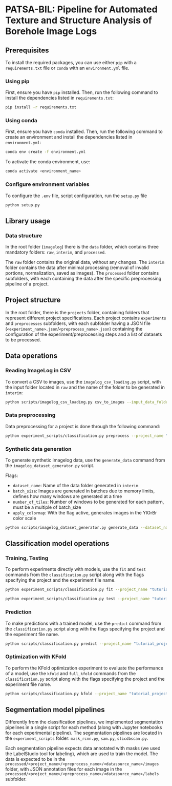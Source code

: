 # PATSA-BIL: Pipeline for Automated Texture and Structure Analysis of Borehole Image Logs

## Prerequisites

To install the required packages, you can use either `pip` with a `requirements.txt` file or `conda` with an `environment.yml` file.

### Using pip

First, ensure you have `pip` installed. Then, run the following command to install the dependencies listed in `requirements.txt`:

```bash
pip install -r requirements.txt
```

### Using conda

First, ensure you have `conda` installed. Then, run the following command to create an environment and install the dependencies listed in `environment.yml`:

```bash
conda env create -f environment.yml
```

To activate the conda environment, use:

```bash
conda activate <environment_name>
```

### Configure environment variables

To configure the `.env` file, script configuration, run the `setup.py` file

```bash
python setup.py
```

## Library usage

### Data structure

In the root folder (`imagelog`) there is the `data` folder, which contains three mandatory folders: `raw`, `interim`, and `processed`.

The `raw` folder contains the original data, without any changes. The `interim` folder contains the data after minimal processing (removal of invalid portions, normalization, saved as images). The `processed` folder contains subfolders, with each containing the data after the specific preprocessing pipeline of a project.

## Project structure

In the root folder, there is the `projects` folder, containing folders that represent different project specifications. Each project contains `experiments` and `preprocesses` subfolders, with each subfolder having a JSON file (`<experiment_name>.json`/`<preprocess_name>.json`) containing the configuration of the experiment/preprocessing steps and a list of datasets to be processed.

## Data operations

### Reading ImageLog in CSV

To convert a CSV to images, use the `imagelog_csv_loading.py` script, with the input folder located in `raw` and the name of the folder to be generated in `interim`:

```bash
python scripts/imagelog_csv_loading.py csv_to_images --input_data_folder "<DATASET_RAW>" --output_data_folder "<DATASET_INTERIM>"
```

### Data preprocessing

Data preprocessing for a project is done through the following command:

```bash
python experiment_scripts/classification.py preprocess --project_name "<project_name>" --preprocess_name "<preprocess_name>" --override_preprocess
```

### Synthetic data generation

To generate synthetic imagelog data, use the `generate_data` command from the `imagelog_dataset_generator.py` script.

Flags:

- `dataset_name`: Name of the data folder generated in `interim`
- `batch_size`: Images are generated in batches due to memory limits, defines how many windows are generated at a time
- `number_of_tiles`: Number of windows to be generated for each pattern, must be a multiple of batch_size
- `apply_colormap`: With the flag active, generates images in the YlOrBr color scale

```bash
python scripts/imagelog_dataset_generator.py generate_data --dataset_name "SYNTH_TEST" --batch_size 5 --number_of_tiles 5 --apply_colormap
```

## Classification model operations

### Training, Testing

To perform experiments directly with models, use the `fit` and `test` commands from the `classification.py` script along with the flags specifying the project and the experiment file name.

```bash
python experiment_scripts/classification.py fit --project_name "tutorial_project" --experiment_name "<experiment_name>" --preprocess_name "<preprocess_name>"

python experiment_scripts/classification.py test --project_name "tutorial_project" --experiment_name "<experiment_name>" --preprocess_name "<preprocess_name>"
```

### Prediction

To make predictions with a trained model, use the `predict` command from the `classification.py` script along with the flags specifying the project and the experiment file name.

```bash
python scripts/classification.py predict --project_name "tutorial_project" --experiment_name "<experiment_name>" --preprocess_name "<preprocess_name>"
```

### Optimization with KFold

To perform the KFold optimization experiment to evaluate the performance of a model, use the `kfold` and `full_kfold` commands from the `classification.py` script along with the flags specifying the project and the experiment file name.

```bash
python scripts/classification.py kfold --project_name "tutorial_project" --experiment_name "<experiment_name>" --preprocess_name "<preprocess_name>"
```

## Segmentation model pipelines

Differently from the classification pipelines, we implemented segmentation pipelines in a single script for each method (along with Jupyter notebooks for each experimental pipeline). The segmentation pipelines are located in the `experiment_scripts` folder: `mask_rcnn.py`, `sam.py`, `slicdbscan.py`.

Each segmentation pipeline expects data annotated with masks (we used the LabelStudio tool for labeling), which are used to train the model. The data is expected to be in the `processed/<project_name>/<preprocess_name>/<datasource_name>/images` folder, with JSON annotation files for each image in the `processed/<project_name>/<preprocess_name>/<datasource_name>/labels` subfolder.
